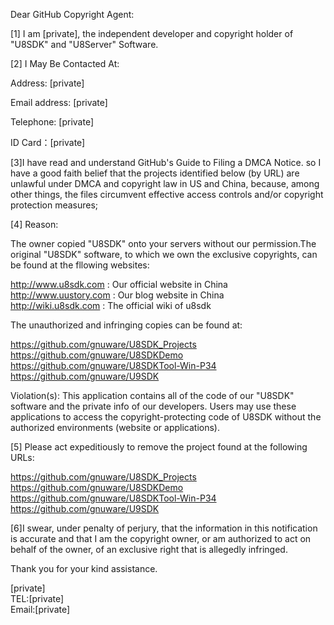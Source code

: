 Dear GitHub Copyright Agent:

[1] I am [private], the independent developer and copyright holder of "U8SDK" and "U8Server" Software.

[2] I May Be Contacted At:

Address: [private]

Email address: [private]

Telephone: [private]

ID Card：[private]

[3]I have read and understand GitHub's Guide to Filing a DMCA Notice. so I have a good faith belief that the projects identified below (by URL) are unlawful under DMCA and copyright law in US and China, because, among other things, the files circumvent effective access controls and/or copyright protection measures;

[4] Reason:

The owner copied "U8SDK" onto your servers without our permission.The original "U8SDK" software, to which we own the exclusive copyrights, can be found at the fllowing websites:

http://www.u8sdk.com : Our official website in China  
http://www.uustory.com : Our blog website in China  
http://wiki.u8sdk.com : The official wiki of u8sdk  

The unauthorized and infringing copies can be found at:

https://github.com/gnuware/U8SDK_Projects  
https://github.com/gnuware/U8SDKDemo  
https://github.com/gnuware/U8SDKTool-Win-P34  
https://github.com/gnuware/U9SDK  

Violation(s): This application contains all of the code of our "U8SDK" software and the private info of our developers. Users may use these applications to access the copyright-protecting code of U8SDK without the authorized environments (website or applications).

[5] Please act expeditiously to remove the project found at the following URLs:

https://github.com/gnuware/U8SDK_Projects  
https://github.com/gnuware/U8SDKDemo  
https://github.com/gnuware/U8SDKTool-Win-P34  
https://github.com/gnuware/U9SDK  

[6]I swear, under penalty of perjury, that the information in this notification is accurate and that I am the copyright owner, or am authorized to act on behalf of the owner, of an exclusive right that is allegedly infringed.

Thank you for your kind assistance.

[private]  
TEL:[private]  
Email:[private]
